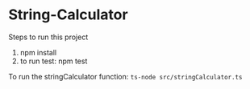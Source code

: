 # String-Calculator

Steps to run this project

1. npm install
2. to run test: npm test

To run the stringCalculator function: `ts-node src/stringCalculator.ts`
